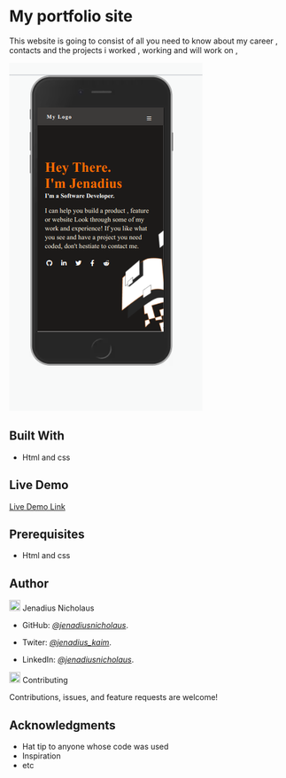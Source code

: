 # My  portfolio site

This website is going to consist of all you need to know about my career , contacts and  the projects i worked , working and will work on ,

![screenshot](assets/img/mobileversion.png)

## Built With

- Html and css

## Live Demo

[Live Demo Link](https://jenadiusnicholaus.github.io/my_portifolio_site/)

## Prerequisites

- Html and css

## Author

<img src="https://github.githubassets.com/images/icons/emoji/unicode/1f464.png" width="20" height=" 20" /> Jenadius Nicholaus

- GitHub: *[@jenadiusnicholaus](https://github.com/jenadiusnicholaus/)*.

- Twiter: *[@jenadius_kaim](https://twitter.com/jenadius_kaim)*.

- LinkedIn: *[@jenadiusnicholaus](https://www.linkedin.com/in/jenadius-nicholaus-73126819b/)*.

<img src="https://github.githubassets.com/images/icons/emoji/unicode/1f91d.png" width="20" height=" 20" /> Contributing

 Contributions, issues, and feature requests are welcome!

## Acknowledgments

- Hat tip to anyone whose code was used
- Inspiration
- etc
